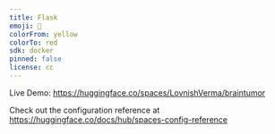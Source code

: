 ```yaml
---
title: Flask
emoji: 🚀
colorFrom: yellow
colorTo: red
sdk: docker
pinned: false
license: cc
---
```


Live Demo: https://huggingface.co/spaces/LovnishVerma/braintumor

Check out the configuration reference at https://huggingface.co/docs/hub/spaces-config-reference
